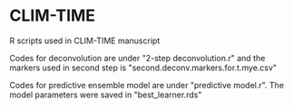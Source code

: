# CLIM-TIME
R scripts used in CLIM-TIME manuscript

Codes for deconvolution are under "2-step deconvolution.r" and the markers used in second step is "second.deconv.markers.for.t.mye.csv"

Codes for predictive ensemble model are under "predictive model.r". The model parameters were saved in "best_learner.rds"
